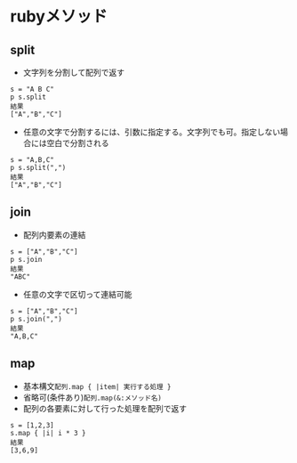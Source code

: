 # rubyメソッド
## split
-  文字列を分割して配列で返す
```
s = "A B C"
p s.split
結果
["A","B","C"]
```
- 任意の文字で分割するには、引数に指定する。文字列でも可。指定しない場合には空白で分割される
```
s = "A,B,C"
p s.split(",")
結果
["A","B","C"]
```
## join
- 配列内要素の連結
```
s = ["A","B","C"]
p s.join
結果
"ABC"
```
- 任意の文字で区切って連結可能
```
s = ["A","B","C"]
p s.join(",")
結果
"A,B,C"
```
## map
- 基本構文```配列.map { |item| 実行する処理 }```
- 省略可(条件あり)```配列.map(&:メソッド名)```
- 配列の各要素に対して行った処理を配列で返す
```
s = [1,2,3]
s.map { |i| i * 3 }
結果
[3,6,9]
```
